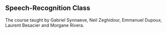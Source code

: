 ## Speech-Recognition Class

The course taught by Gabriel Synnaeve, Neil Zeghidour,      Emmanuel Dupoux, Laurent Besacier and Morgane Rivera.



